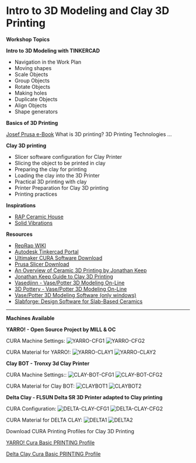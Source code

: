 # Intro to 3D Modeling and Clay 3D Printing

**Workshop Topics**

**Intro to 3D Modeling with TINKERCAD**
* Navigation in the Work Plan
* Moving shapes
* Scale Objects
* Group Objects
* Rotate Objects
* Making holes
* Duplicate Objects
* Align Objects
* Shape generators

**Basics of 3D Printing**

[Josef Prusa e-Book](https://mill.pt/share/basics-of-3D-printing.pdf)
What is 3D printing?
3D Printing Technologies
...

**Clay 3D printing**
* Slicer software configuration for Clay Printer
* Slicing the object to be printed in clay
* Preparing the clay for printing
* Loading the clay into the 3D Printer
* Practical 3D printing with clay
* Printer Preparation for Clay 3D printing
* Printing practices

**Inspirations**

* [RAP Ceramic House](https://studiorap.nl/Ceramic-House)
* [Solid Vibrations](https://www.youtube.com/embed/1JjaqKUUMMw)

**Resources**
* [RepRap WIKI](https://reprap.org/wiki/RepRap)
* [Autodesk Tinkercad Portal](https://www.tinkercad.com/)
* [Ultimaker CURA Software Download](https://ultimaker.com/software/ultimaker-cura/)
* [Prusa Slicer Download](https://www.prusa3d.com/page/prusaslicer_424/)
* [An Overview of Ceramic 3D Printing by Jonathan Keep](https://www.youtube.com/embed/Z72X9SqDJ_s)
* [Jonathan Keep Guide to Clay 3D Printing](https://mill.pt/share/JKeep-Guide_to_Clay_3D_Printing_-_2020.pdf)
* [Vasedjinn - Vase/Potter 3D Modeling On-Line](https://www.vasedjinn.com/)
* [3D Pottery - Vase/Potter 3D Modeling On-Line](http://www.3dpottery.eu/)
* [Vase/Potter 3D Modeling Software (only windows)](https://potterdraw.sourceforge.io/download.html)
* [Slabforge: Design Software for Slab-Based Ceramics](https://handandmachine.org/index.php/2021/10/15/slabforge/)


---

**Machines Available**

**YARRO! - Open Source Project by MILL & OC**

CURA Machine Settings:
![YARRO-CFG1](https://hackmd.io/_uploads/BkQR3TtHa.png)
![YARRO-CFG2](https://hackmd.io/_uploads/HyX0npYHa.png)

CURA Material for YARRO!:
![YARRO-CLAY1](https://hackmd.io/_uploads/rync-0KB6.png)
![YARRO-CLAY2](https://hackmd.io/_uploads/Hyh9ZRtSp.png)


**Clay BOT - Tronxy 3d Clay Printer** 

CURA Machine Settings::
![CLAY-BOT-CFG1](https://hackmd.io/_uploads/Skga0aFSp.png)
![CLAY-BOT-CFG2](https://hackmd.io/_uploads/ry-V2aKSp.png)

CURA Material for Clay BOT:
![CLAYBOT1](https://hackmd.io/_uploads/BycsM0KB6.png)
![CLAYBOT2](https://hackmd.io/_uploads/rkcizAYHa.png)


**Delta Clay - FLSUN Delta SR 3D Printer adapted to Clay printing**

CURA Configuration:
![DELTA-CLAY-CFG1](https://hackmd.io/_uploads/Hkd4l0Krp.png)
![DELTA-CLAY-CFG2](https://hackmd.io/_uploads/Syu4eAtSp.png)

CURA Material for DELTA CLAY:
![DELTA1](https://hackmd.io/_uploads/BkQ04RYBp.png)
![DELTA2](https://hackmd.io/_uploads/BkmCNRtBp.png)

Download CURA Printing Profiles for Clay 3D Printing

[YARRO! Cura Basic PRINTING Profile](https://mill.pt/share/YARRO_Cura.zip)

[Delta Clay Cura Basic PRINTING Profile](https://)




















